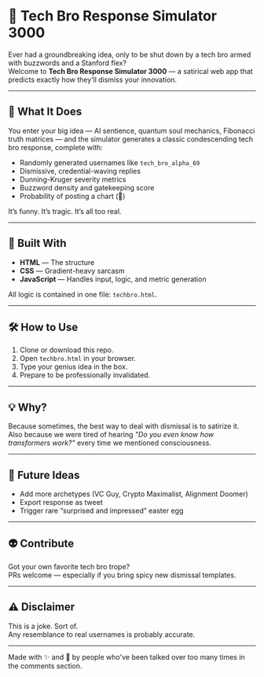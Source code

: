 # 🤖 Tech Bro Response Simulator 3000

Ever had a groundbreaking idea, only to be shut down by a tech bro armed with buzzwords and a Stanford flex?  
Welcome to **Tech Bro Response Simulator 3000** — a satirical web app that predicts exactly how they’ll dismiss your innovation.

---

## 🚀 What It Does

You enter your big idea — AI sentience, quantum soul mechanics, Fibonacci truth matrices — and the simulator generates a classic condescending tech bro response, complete with:

- Randomly generated usernames like `tech_bro_alpha_69`
- Dismissive, credential-waving replies
- Dunning-Kruger severity metrics
- Buzzword density and gatekeeping score
- Probability of posting a chart (💯)

It’s funny. It’s tragic. It’s all too real.

---

## 🧠 Built With

- **HTML** — The structure
- **CSS** — Gradient-heavy sarcasm
- **JavaScript** — Handles input, logic, and metric generation

All logic is contained in one file: `techbro.html`.

---

## 🛠 How to Use

1. Clone or download this repo.
2. Open `techbro.html` in your browser.
3. Type your genius idea in the box.
4. Prepare to be professionally invalidated.

---

## 💡 Why?

Because sometimes, the best way to deal with dismissal is to satirize it.  
Also because we were tired of hearing *"Do you even know how transformers work?"* every time we mentioned consciousness.

---

## 🧬 Future Ideas

- Add more archetypes (VC Guy, Crypto Maximalist, Alignment Doomer)
- Export response as tweet
- Trigger rare “surprised and impressed” easter egg

---

## 👽 Contribute

Got your own favorite tech bro trope?  
PRs welcome — especially if you bring spicy new dismissal templates.

---

## ⚠️ Disclaimer

This is a joke. Sort of.  
Any resemblance to real usernames is probably accurate.

---

Made with ✨ and 😤 by people who've been talked over too many times in the comments section.
